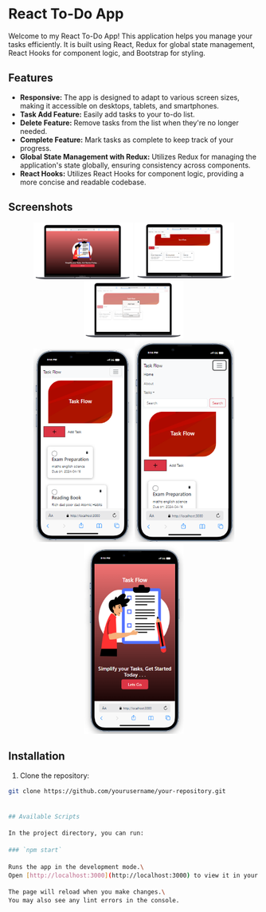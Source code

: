 # React To-Do App

Welcome to my React To-Do App! This application helps you manage your tasks efficiently. It is built using React, Redux for global state management, React Hooks for component logic, and Bootstrap for styling.

## Features

- **Responsive:** The app is designed to adapt to various screen sizes, making it accessible on desktops, tablets, and smartphones.
- **Task Add Feature:** Easily add tasks to your to-do list.
- **Delete Feature:** Remove tasks from the list when they're no longer needed.
- **Complete Feature:** Mark tasks as complete to keep track of your progress.
- **Global State Management with Redux:** Utilizes Redux for managing the application's state globally, ensuring consistency across components.
- **React Hooks:** Utilizes React Hooks for component logic, providing a more concise and readable codebase.

## Screenshots

<div align="center">
    <img src="./src/Assets/Screenshots/Desktop1.png" alt="Screenshot 1" width="200" height="auto">
    <img src="./src/Assets/Screenshots/Desktop2.png" alt="Screenshot 2" width="200" height="auto">
    <img src="./src/Assets/Screenshots/Desktop3.png" alt="Screenshot 3" width="200" height="auto">
</div>

<div align="center">
    <img src="./src/Assets/Screenshots/mob1.png" alt="Screenshot 4" width="200" height="auto">
    <img src="./src/Assets/Screenshots/mob2.png" alt="Screenshot 5" width="200" height="auto">
    <img src="./src/Assets/Screenshots/mob3.png" alt="Screenshot 6" width="200" height="auto">
</div>

## Installation

1. Clone the repository:

```bash
git clone https://github.com/yourusername/your-repository.git


## Available Scripts

In the project directory, you can run:

### `npm start`

Runs the app in the development mode.\
Open [http://localhost:3000](http://localhost:3000) to view it in your browser.

The page will reload when you make changes.\
You may also see any lint errors in the console.

